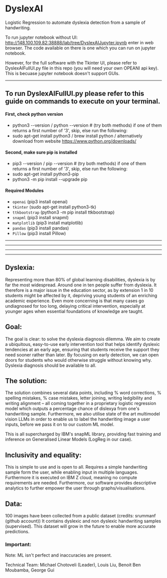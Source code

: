 # DyslexAI
Logistic Regression to automate dyslexia detection from a sample of handwriting. 

To run jupyter notebook without UI: http://148.100.109.82:38888/lab/tree/DyslexAIJupyter.ipynb enter in web browser. 
The code available on there is one which you can run on jupyter notebook. 

However, for the full software with the Tkinter UI, please refer to DyslexAIFullUI.py file in this repo (you will need your own OPEANI api key).
This is becuase jupyter notebook doesn't support GUIs. 

___________________________________________________________________
## To run DyslexAIFullUI.py please refer to this guide on commands to execute on your terminal. 

#### First, check python version 
- python3 --version / python --version # (try both methods) if one of them returns a first number of '3', skip, else run the following: 
- sudo apt-get install python3 / brew install python / alternatively download from website https://www.python.org/downloads/

#### Second, make sure pip is installed
- pip3 --version / pip --version # (try both methods) if one of them returns a first number of '3', skip, else run the following: 
- sudo apt-get install python3-pip
- python3 -m pip install --upgrade pip

#### Required Modules
- `openai`  (pip3 install openai)
- `tkinter` (sudo apt-get install python3-tk)
- `ttkbootstrap` (python3 -m pip install ttkbootstrap)
- `snapml`  (pip3 install snapml)
- `matplotlib` (pip3 install matplotlib)
- `pandas` (pip3 install pandas)
- `Pillow` (pip3 install Pillow)


_________________________________________
_________________________________________


_________________________________________
_________________________________________




## Dyslexia: 
Representing more than 80% of global learning disabilities,
dyslexia is by far the most widespread. Around one in ten
people suffer from dyslexia. It therefore is a major issue in
the education sector, as by extension 1 in 10 students might
be affected by it, depriving young students of an enriching
academic experience. Even more concerning is that many cases 
go undiagnosed for too long, delaying critical intervention,
especially at younger ages when essential foundations of
knowledge are taught.

## Goal:
The goal is clear: to solve the dyslexia diagnosis dilemma. 
We aim to create a ubiquitous, easy-to-use early intervention 
tool that helps identify dyslexic tendencies at an early age, 
ensuring that students receive the support they need sooner rather 
than later. By focusing on early detection, we can open doors for 
students who would otherwise struggle without knowing why. 
Dyslexia diagnosis should be available to all. 

## The solution:
The solution combines several data points, including % word corrections,
% spelling mistakes, % case mistakes, letter joining, writing ledgibility
and writing alignment – all coming together in a proprietary logistic regression
model which outputs a percentage chance of dislexya from one's 
handwriting sample. Furthermore, we also utilise state of the art 
multimodel vision LLMs in order to enable us to label the 
handwriting image a user inputs, before we pass it on to our custom ML model.

This is all supercharged by IBM's snapML library, providing fast training and inference on Generalised Linear Models (LogReg in our case).

## Inclusivity and equality: 
This is simple to use and is open to all. Requires a simple handwriting
sample form the user, while enabling input in multiple languages. 
Furthermore it is executed on IBM Z cloud, meaning no compute requirements
are needed. Furthermore, our software provides descriptive 
analytics to further empower the user through graphs/visualisations. 

## Data: 
100 images have been collected from a public dataset (credits: srummanf (github account))
It contains dyslexic and non dyslexic handwriting samples (supervised).
This dataset will grow in the future to enable more accurate predictions. 

### Important:
Note: ML isn't perfect and inaccuracies are present. 

Technical Team: Michael Chotoveli (Leader), Louis Liu, Benoit Ben Moubamba, George Gui

